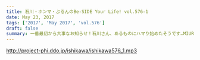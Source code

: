 ```yaml
---
title: 石川・ホンマ・ぶるんのBe-SIDE Your Life! vol.576-1
date: May 23, 2017
tags: ['2017', 'May 2017', 'vol.576']
draft: false
summary: 一番最初から大事なお知らせ！石川さん、あるものにハマり始めたそうです…MIURA
---
```


http://project-phi.ddo.jp/ishikawa/ishikawa576_1.mp3
